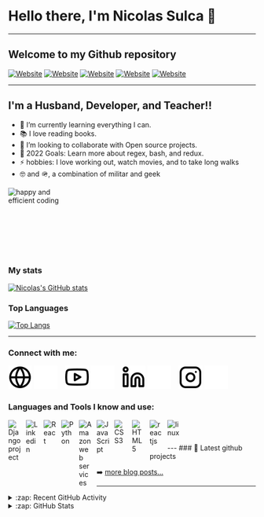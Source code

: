 # Hello there, I'm Nicolas Sulca 👋 

---
## Welcome to my Github repository

[![Website](https://img.shields.io/badge/skynet118-signup-green)](https://skynet118.com/portfolios/) [![Website](https://img.shields.io/badge/pokechallenge-python-blue)](https://github.com/skynet118/poke_challenge) [![Website](https://img.shields.io/badge/algorithms-python-blue)](https://img.shields.io/badge/algorithms-python-blue) [![Website](https://img.shields.io/badge/opencv-recognition-brightgreen)](https://github.com/skynet118/opencv_practice) [![Website](https://img.shields.io/badge/darknet-neuralnetwork-red)](https://github.com/skynet118/darknet)

---
## I'm a Husband, Developer, and Teacher!!

- 🌱 I’m currently learning everything I can.
- 📚 I love reading books.
- 👯 I’m looking to collaborate with Open source projects.
- 🥅 2022 Goals: Learn more about regex, bash, and redux.
- ⚡ hobbies: I love working out, watch movies, and to take long walks
- 🤓 and 🪖, a combination of militar and geek

<div>
<img align="left" alt="happy and efficient coding" width="120px" height="120px" style="display: block;" src="https://cdn.dribbble.com/users/1019864/screenshots/3079099/media/6926dbbe73b43f4ec5fe67c721489033.gif"/>
</div>

<br/>
<br/>
<br/>
<br/>
<br/>
<br/>
<br/>
<br/>


### My stats
[![Nicolas's GitHub stats](https://github-readme-stats.vercel.app/api?username=skynet118&count_private=true&show_icons=true&theme=radical)](https://github.com/skynet118?tab=repositories)

### Top Languages
[![Top Langs](https://github-readme-stats.vercel.app/api/top-langs/?username=skynet118&layout=compact)](https://github.com/anuraghazra/github-readme-stats)

---

### Connect with me:

[![website](./img/globe-light.svg)](https://skynet118.com#gh-light-mode-only)
[![website](./img/globe-dark.svg)](https://skynet118.com#gh-dark-mode-only)
&nbsp;&nbsp;
[![website](./img/youtube-light.svg)](https://www.youtube.com/channel/UCAKiLWb--TkSDxmFpRMD-UQ#gh-light-mode-only)
[![website](./img/youtube-dark.svg)](https://www.youtube.com/channel/UCAKiLWb--TkSDxmFpRMD-UQ#gh-dark-mode-only)
&nbsp;&nbsp;
[![website](./img/linkedin-light.svg)](https://www.linkedin.com/in/nicolas-humberto-sulca-vega-876b2550/#gh-light-mode-only)
[![website](./img/linkedin-dark.svg)](https://www.linkedin.com/in/nicolas-humberto-sulca-vega-876b2550/#gh-dark-mode-only)
&nbsp;&nbsp;
[![website](./img/instagram-light.svg)](https://www.instagram.com/nicolas.sulca.118/#gh-light-mode-only)
[![website](./img/instagram-dark.svg)](https://www.instagram.com/nicolas.sulca.118/#gh-dark-mode-only)

### Languages and Tools I know and use:


[<img align="left" alt="Django project" width="26px" src="https://cdn.jsdelivr.net/gh/devicons/devicon/icons/django/django-plain-wordmark.svg" style="padding-right:10px;" />][github]
[<img align="left" alt="Linkedin" width="26px" src="https://cdn.jsdelivr.net/gh/devicons/devicon/icons/linkedin/linkedin-original.svg" style="padding-right:10px;" />][linkedin]
[<img align="left" alt="React" width="26px" src="https://cdn.jsdelivr.net/gh/devicons/devicon/icons/react/react-original-wordmark.svg" style="padding-right:10px;" />][github]
[<img align="left" alt="Python" width="26px" src="https://cdn.jsdelivr.net/gh/devicons/devicon/icons/python/python-original-wordmark.svg" style="padding-right:10px;" />][github]
[<img align="left" alt="Amazon web services" width="26px" src="https://cdn.jsdelivr.net/gh/devicons/devicon/icons/amazonwebservices/amazonwebservices-original-wordmark.svg" style="padding-right:10px;" />][github]
[<img align="left" alt="JavaScript" width="26px" src="https://cdn.jsdelivr.net/gh/devicons/devicon/icons/javascript/javascript-original.svg" style="padding-right:10px;" />][github]
[<img align="left" alt="CSS3" width="26px" src="https://cdn.jsdelivr.net/gh/devicons/devicon/icons/css3/css3-original-wordmark.svg" style="padding-right:10px;" />][github]
[<img align="left" alt="HTML5" width="26px" src="https://cdn.jsdelivr.net/gh/devicons/devicon/icons/html5/html5-original-wordmark.svg" style="padding-right:10px;" />][github]
[<img align="left" alt="reactjs" width="26px" src="https://cdn.jsdelivr.net/gh/devicons/devicon/icons/react/react-original-wordmark.svg" style="padding-right:10px;" />][github]
[<img align="left" alt="linux" width="26px" src="https://cdn.jsdelivr.net/gh/devicons/devicon/icons/linux/linux-original.svg" style="padding-right:10px;" />][github]
<br/>

<br/>
---
### 📕 Latest github projects

<!-- GITHUBFLOW:START -->
<!-- GITHUBFLOW:END -->

➡️ [more blog posts...](https://skynet118.com)

---

<details>
  <summary>:zap: Recent GitHub Activity</summary>
  
<!--START_SECTION:activity-->
1. 🎉 Merged PR [#1](https://github.com/mongodb-developer/prisma-nextjs-example/pull/1) in [mongodb-developer/prisma-nextjs-example](https://github.com/mongodb-developer/prisma-nextjs-example)
2. 💪 Opened PR [#1](https://github.com/mongodb-developer/prisma-nextjs-example/pull/1) in [mongodb-developer/prisma-nextjs-example](https://github.com/mongodb-developer/prisma-nextjs-example)
3. ❗️ Closed issue [#40](https://github.com/codeSTACKr/minter-dapp/issues/40) in [codeSTACKr/minter-dapp](https://github.com/codeSTACKr/minter-dapp)
4. 🗣 Commented on [#40](https://github.com/codeSTACKr/minter-dapp/issues/40) in [codeSTACKr/minter-dapp](https://github.com/codeSTACKr/minter-dapp)
5. 🗣 Commented on [#38](https://github.com/codeSTACKr/minter-dapp/issues/38) in [codeSTACKr/minter-dapp](https://github.com/codeSTACKr/minter-dapp)
<!--END_SECTION:activity-->

</details>

<details>
  <summary>:zap: GitHub Stats</summary>
</details>

[website]: https://skynet118.com
[youtube]: https://youtube.com/codeSTACKr
[instagram]: https://www.instagram.com/nicolas.sulca.118/
[linkedin]: https://www.linkedin.com/in/nicolas-humberto-sulca-vega-876b2550/
[github]: https://github.com/skynet118
[hackerrank]: https://www.hackerrank.com/nico_8830_3

